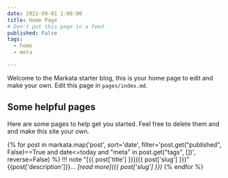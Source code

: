 ```yaml
---
date: 2022-09-01 1:00:00
title: Home Page
# Don't put this page in a feed
published: False
tags:
  - home
  - meta

---
```


Welcome to the Markata starter blog, this is your home page to edit and make
your own.  Edit this page in `pages/index.md`.

## Some helpful pages

Here are some pages to help get you started. Feel free to delete them and and
make this site your own.

{% for post in markata.map('post', sort='date', filter='post.get("published", False)==True and date<=today and "meta" in post.get("tags", [])', reverse=False) %}
!!! note "[{{ post['title'] }}]({{ post['slug'] }})"
    {{post['description']}}... _[read more]({{ post['slug'] }})_
{% endfor %}

